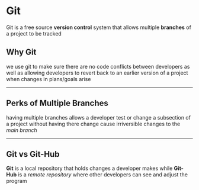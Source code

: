 # Git

Git is a free source **version control** system that allows multiple **branches** of a project to be tracked

## Why Git

we use git to make sure there are no code conflicts between developers as well as allowing developers to revert back to an earlier version of a project when changes in plans/goals arise

---

## Perks of Multiple Branches

having multiple branches allows a developer test or change a subsection of a project without having there change cause irriversible changes to the _main branch_

---

## Git vs Git-Hub

**Git** is a local repository that holds changes a developer makes while **Git-Hub** is a _remote repository_ where other developers can see and adjust the program
